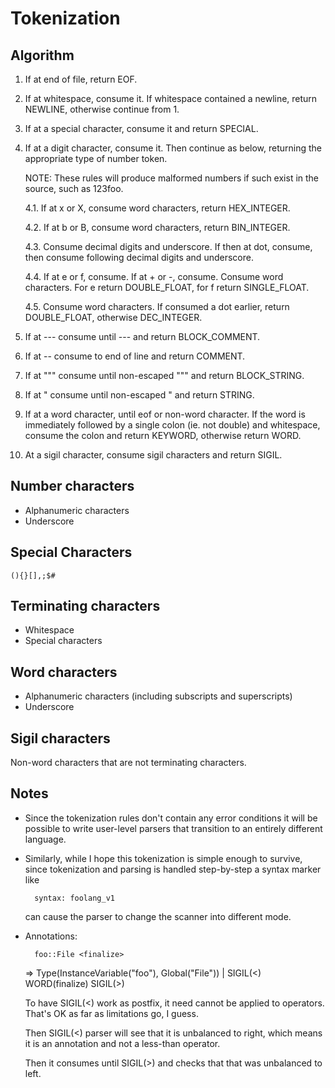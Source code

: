 # Tokenization

## Algorithm

 1. If at end of file, return EOF.

 2. If at whitespace, consume it. If whitespace contained a newline,
    return NEWLINE, otherwise continue from 1.

 3. If at a special character, consume it and return SPECIAL.

 4. If at a digit character, consume it. Then continue as below,
    returning the appropriate type of number token.

    NOTE: These rules will produce malformed numbers if such exist
          in the source, such as 123foo.

    4.1. If at x or X, consume word characters, return HEX_INTEGER.

    4.2. If at b or B, consume word characters, return BIN_INTEGER.

    4.3. Consume decimal digits and underscore. If then at dot,
         consume, then consume following decimal digits and
         underscore.

    4.4. If at e or f, consume. If at + or -, consume. Consume word
         characters. For e return DOUBLE_FLOAT, for f return
         SINGLE_FLOAT.

    4.5. Consume word characters. If consumed a dot earlier, return
         DOUBLE_FLOAT, otherwise DEC_INTEGER.

 5. If at --- consume until --- and return BLOCK_COMMENT.

 6. If at -- consume to end of line and return COMMENT.

 7. If at """ consume until non-escaped """ and return BLOCK_STRING.

 8. If at " consume until non-escaped " and return STRING.

 9. If at a word character, until eof or non-word character. If the
    word is immediately followed by a single colon (ie. not double)
    and whitespace, consume the colon and return KEYWORD, otherwise
    return WORD.

10. At a sigil character, consume sigil characters and return SIGIL.

## Number characters

- Alphanumeric characters
- Underscore

## Special Characters

    (){}[],;$#

## Terminating characters

- Whitespace
- Special characters

## Word characters

- Alphanumeric characters (including subscripts and superscripts)
- Underscore

## Sigil characters

Non-word characters that are not terminating characters.

## Notes

- Since the tokenization rules don't contain any error conditions it
  will be possible to write user-level parsers that transition to an
  entirely different language.

- Similarly, while I hope this tokenization is simple enough to
  survive, since tokenization and parsing is handled step-by-step a
  syntax marker like

        syntax: foolang_v1

  can cause the parser to change the scanner into different mode.

- Annotations:

        foo::File <finalize>

  => Type(InstanceVariable("foo"), Global("File")) | SIGIL(<) WORD(finalize) SIGIL(>)

  To have SIGIL(<) work as postfix, it need cannot be applied to operators.
  That's OK as far as limitations go, I guess.

  Then SIGIL(<) parser will see that it is unbalanced to right, which means it is an
  annotation and not a less-than operator.

  Then it consumes until SIGIL(>) and checks that that was unbalanced to left.

